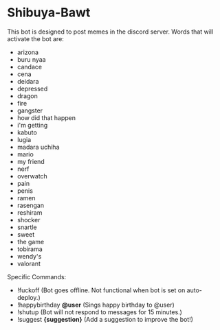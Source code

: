 # Shibuya-Bawt

This bot is designed to post memes in the discord server. Words that will activate the bot are:

- arizona  
- buru nyaa  
- candace  
- cena  
- deidara
- depressed  
- dragon  
- fire
- gangster  
- how did that happen  
- i'm getting
- kabuto  
- lugia  
- madara uchiha  
- mario  
- my friend  
- nerf  
- overwatch  
- pain  
- penis  
- ramen
- rasengan  
- reshiram  
- shocker  
- snartle  
- sweet  
- the game  
- tobirama  
- wendy's  
- valorant  

Specific Commands:

- !fuckoff (Bot goes offline. Not functional when bot is set on auto-deploy.)
- !happybirthday **@user** (Sings happy birthday to @user)
- !shutup (Bot will not respond to messages for 15 minutes.)
- !suggest **{suggestion}** (Add a suggestion to improve the bot!)
